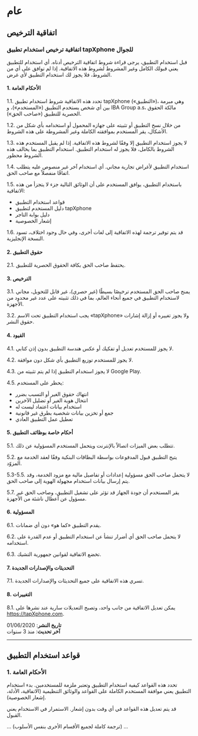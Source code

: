 # عام

## اتفاقية الترخيص

### اتفاقية ترخيص استخدام تطبيق tapXphone للجوال

قبل استخدام التطبيق، يرجى قراءة شروط اتفاقية الترخيص أدناه. أي استخدام للتطبيق يعني قبولك الكامل وغير المشروط لشروط هذه الاتفاقية. إذا لم توافق على أي من الشروط، فلا يجوز لك استخدام التطبيق لأي غرض.

#### 1. الأحكام العامة

1.1. تحدد هذه الاتفاقية شروط استخدام تطبيق tapXphone («التطبيق»)، وهي مبرمة بين أي شخص يستخدم التطبيق («المستخدم»)، و IBA Group a.s، مالكة الحقوق الحصرية للتطبيق («صاحب الحق»).

1.2. من خلال نسخ التطبيق أو تثبيته على جهازه المحمول أو استخدامه بأي شكل من الأشكال، يقر المستخدم بموافقته الكاملة وغير المشروطة على هذه الشروط.

1.3. لا يجوز استخدام التطبيق إلا وفقًا لشروط هذه الاتفاقية. إذا لم يقبل المستخدم هذه الشروط بالكامل، فلا يجوز له استخدام التطبيق. استخدام التطبيق بما يخالف هذه الشروط محظور.

1.4. استخدام التطبيق لأغراض تجارية مجاني. أي استخدام آخر غير منصوص عليه يتطلب اتفاقًا منفصلاً مع صاحب الحق.

1.5. باستخدام التطبيق، يوافق المستخدم على أن الوثائق التالية جزء لا يتجزأ من هذه الاتفاقية:
- قواعد استخدام التطبيق
- دليل المستخدم لتطبيق tapXphone
- دليل بوابة التاجر
- إشعار الخصوصية

1.6. قد يتم توفير ترجمة لهذه الاتفاقية إلى لغات أخرى، وفي حال وجود اختلاف، تسود النسخة الإنجليزية.

#### 2. حقوق التطبيق

2.1. يحتفظ صاحب الحق بكافة الحقوق الحصرية للتطبيق.

#### 3. الترخيص

3.1. يمنح صاحب الحق المستخدم ترخيصًا بسيطًا (غير حصري)، غير قابل للتحويل، مجاني لاستخدام التطبيق في جميع أنحاء العالم، بما في ذلك تثبيته على عدد غير محدود من الأجهزة.

3.2. يجب استخدام التطبيق تحت الاسم «tapXphone» ولا يجوز تغييره أو إزالة إشارات حقوق النشر.

#### 4. القيود

4.1. لا يجوز للمستخدم تعديل أو تفكيك أو عكس هندسة التطبيق بدون إذن كتابي.

4.2. لا يجوز للمستخدم توزيع التطبيق بأي شكل دون موافقة.

4.3. لا يجوز استخدام التطبيق إذا لم يتم تثبيته من Google Play.

4.5. يحظر على المستخدم:
- انتهاك حقوق الغير أو التسبب بضرر
- انتحال هوية الغير أو تضليل الآخرين
- استخدام بيانات اعتماد ليست له
- جمع أو تخزين بيانات شخصية بطرق غير قانونية
- تعطيل عمل التطبيق العادي

#### 5. أحكام خاصة بوظائف التطبيق

5.1. تتطلب بعض الميزات اتصالاً بالإنترنت ويتحمل المستخدم المسؤولية عن ذلك.

5.2. يتيح التطبيق قبول المدفوعات بواسطة البطاقات البنكية وفقًا لعقد الخدمة مع المزوّد.

5.3-5.5. لا يتحمل صاحب الحق مسؤولية إعدادات أو تفاصيل مالية مع مزود الخدمة، وقد يتم إرسال بيانات استخدام مجهولة الهوية إلى صاحب الحق.

5.7. يقر المستخدم أن جودة الجهاز قد تؤثر على تشغيل التطبيق، وصاحب الحق غير مسؤول عن أعطال ناشئة من الأجهزة.

#### 6. المسؤولية

6.1. يقدم التطبيق «كما هو» دون أي ضمانات.

6.2. لا يتحمل صاحب الحق أي أضرار تنشأ عن استخدام التطبيق أو عدم القدرة على استخدامه.

6.3. تخضع الاتفاقية لقوانين جمهورية التشيك.

#### 7. التحديثات والإصدارات الجديدة

7.1. تسري هذه الاتفاقية على جميع التحديثات والإصدارات الجديدة.

#### 8. التغييرات

8.1. يمكن تعديل الاتفاقية من جانب واحد، وتصبح التعديلات سارية عند نشرها على https://tapXphone.com.

**تاريخ النشر**: 01/06/2020  
**آخر تحديث**: منذ 3 سنوات

---

## قواعد استخدام التطبيق

### 1. الأحكام العامة

تحدد هذه القواعد كيفية استخدام التطبيق وتعتبر ملزمة للمستخدمين. بدء استخدام التطبيق يعني موافقة المستخدم الكاملة على القواعد والوثائق التنظيمية (الاتفاقية، الأدلة، إشعار الخصوصية).

قد يتم تعديل هذه القواعد في أي وقت بدون إشعار. الاستمرار في الاستخدام يعني القبول.

... (ترجمة كاملة لجميع الأقسام الأخرى بنفس الأسلوب) ...
